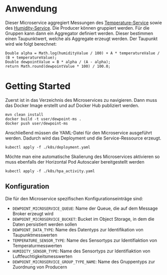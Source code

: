 # Anwendung
Dieser Microservice aggregiert Messungen des [Temperature-Service](../../raw-ms/temperature-service) sowie 
des [Humidity-Service](../../raw-ms/humidity-service).
Die Producer können gruppiert werden. Für die Gruppen kann dann ein Aggregator definiert werden. 
Dieser bestimmen einen Taupunktwert, welche als Aggregate erzeugt werden.
Der Taupunkt wird wie folgt berechnet:
````
Double alpha = Math.log(humidityValue / 100) + A * temperatureValue / (B + temperatureValue);
Double dewpointValue = B * alpha / (A - alpha);
return Math.round(dewpointValue * 100) / 100.0;
````

# Getting Started
Zuerst ist in das Verzeichnis des Microservices zu navigieren.
Dann muss das Docker Image erstellt und auf Docker Hub publiziert werden.
```
mvn clean install
docker build -t user/dewpoint-ms .
docker push user/dewpoint-ms
```
Anschließend müssen die YAML-Datei für den Microservice ausgeführt werden.
Dadurch wird das Deployment und die Service-Ressource erzeugt.
````
kubectl apply -f ./k8s/deployment.yaml
````
Möchte man eine automatische Skalierung des Microservices aktivieren so muss ebenfalls der Horizontal Pod Autoscaler bereitgestellt werden
````
kubectl apply -f ./k8s/hpa_activity.yaml
````

## Konfiguration
Die für den Microservice spezifischen Konfigurationseinträge sind:
* `DEWPOINT_MICROSERVICE_QUEUE`: Name der Queue, die auf dem Message Broker erzeugt wird
* `DEWPOINT_MICROSERVICE_BUCKET`: Bucket im Object Storage, in dem die Daten persistiert werden sollen
* `DEWPOINT_DATA_TYPE`: Name des Datentyps zur Identifikation von Taupunktmesswerten
* `TEMPERATURE_SENSOR_TYPE`: Name des Sensortyps zur Identifiaktion von Temperaturmesswerten
* `HUMIDITY_SENSOR_TYPE`: Name des Sensortyps zur Identifiaktion von Luftfeuchtigkeitsmesswerten
* `DEWPOINT_MICROSERVICE_GROUP_TYPE_NAME`: Name des Gruppentyps zur Zuordnung von Producern